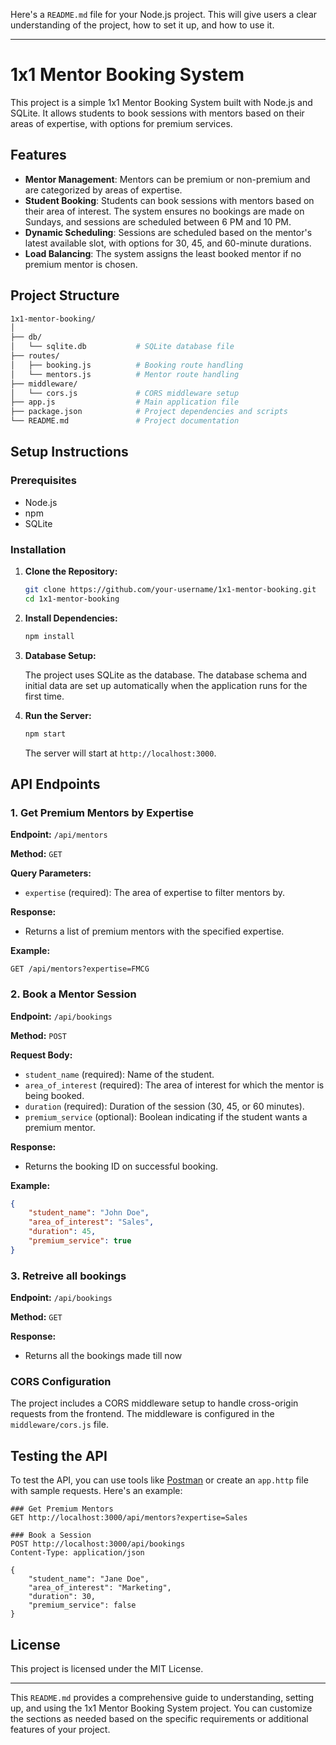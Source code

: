 Here's a `README.md` file for your Node.js project. This will give users a clear understanding of the project, how to set it up, and how to use it.

---

# 1x1 Mentor Booking System

This project is a simple 1x1 Mentor Booking System built with Node.js and SQLite. It allows students to book sessions with mentors based on their areas of expertise, with options for premium services.

## Features

- **Mentor Management**: Mentors can be premium or non-premium and are categorized by areas of expertise.
- **Student Booking**: Students can book sessions with mentors based on their area of interest. The system ensures no bookings are made on Sundays, and sessions are scheduled between 6 PM and 10 PM.
- **Dynamic Scheduling**: Sessions are scheduled based on the mentor's latest available slot, with options for 30, 45, and 60-minute durations.
- **Load Balancing**: The system assigns the least booked mentor if no premium mentor is chosen.
  
## Project Structure

```bash
1x1-mentor-booking/
│
├── db/
│   └── sqlite.db           # SQLite database file
├── routes/
│   ├── booking.js          # Booking route handling
│   └── mentors.js          # Mentor route handling
├── middleware/
│   └── cors.js             # CORS middleware setup
├── app.js                  # Main application file
├── package.json            # Project dependencies and scripts
└── README.md               # Project documentation
```

## Setup Instructions

### Prerequisites

- Node.js
- npm
- SQLite

### Installation

1. **Clone the Repository:**

   ```bash
   git clone https://github.com/your-username/1x1-mentor-booking.git
   cd 1x1-mentor-booking
   ```

2. **Install Dependencies:**

   ```bash
   npm install
   ```

3. **Database Setup:**

   The project uses SQLite as the database. The database schema and initial data are set up automatically when the application runs for the first time.

4. **Run the Server:**

   ```bash
   npm start
   ```

   The server will start at `http://localhost:3000`.

## API Endpoints

### 1. Get Premium Mentors by Expertise

**Endpoint:** `/api/mentors`

**Method:** `GET`

**Query Parameters:**
- `expertise` (required): The area of expertise to filter mentors by.

**Response:**
- Returns a list of premium mentors with the specified expertise.

**Example:**
```http
GET /api/mentors?expertise=FMCG
```

### 2. Book a Mentor Session

**Endpoint:** `/api/bookings`

**Method:** `POST`

**Request Body:**
- `student_name` (required): Name of the student.
- `area_of_interest` (required): The area of interest for which the mentor is being booked.
- `duration` (required): Duration of the session (30, 45, or 60 minutes).
- `premium_service` (optional): Boolean indicating if the student wants a premium mentor.

**Response:**
- Returns the booking ID on successful booking.

**Example:**
```json
{
    "student_name": "John Doe",
    "area_of_interest": "Sales",
    "duration": 45,
    "premium_service": true
}
```
### 3. Retreive all bookings

**Endpoint:** `/api/bookings`

**Method:** `GET`

**Response:**
- Returns all the bookings made till now

### CORS Configuration

The project includes a CORS middleware setup to handle cross-origin requests from the frontend. The middleware is configured in the `middleware/cors.js` file.

## Testing the API

To test the API, you can use tools like [Postman](https://www.postman.com/) or create an `app.http` file with sample requests. Here's an example:

```http
### Get Premium Mentors
GET http://localhost:3000/api/mentors?expertise=Sales

### Book a Session
POST http://localhost:3000/api/bookings
Content-Type: application/json

{
    "student_name": "Jane Doe",
    "area_of_interest": "Marketing",
    "duration": 30,
    "premium_service": false
}
```

## License

This project is licensed under the MIT License.

---

This `README.md` provides a comprehensive guide to understanding, setting up, and using the 1x1 Mentor Booking System project. You can customize the sections as needed based on the specific requirements or additional features of your project.